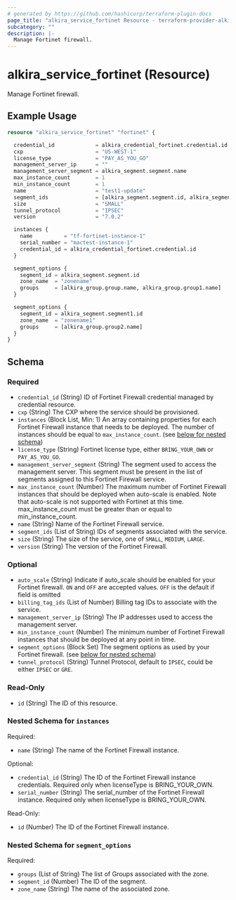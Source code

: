 ```yaml
---
# generated by https://github.com/hashicorp/terraform-plugin-docs
page_title: "alkira_service_fortinet Resource - terraform-provider-alkira"
subcategory: ""
description: |-
  Manage Fortinet firewall.
---
```


# alkira_service_fortinet (Resource)

Manage Fortinet firewall.

## Example Usage

```terraform
resource "alkira_service_fortinet" "fortinet" {

  credential_id             = alkira_credential_fortinet.credential.id
  cxp                       = "US-WEST-1"
  license_type              = "PAY_AS_YOU_GO"
  management_server_ip      = ""
  management_server_segment = alkira_segment.segment.name
  max_instance_count        = 1
  min_instance_count        = 1
  name                      = "test1-update"
  segment_ids               = [alkira_segment.segment.id, alkira_segment.segment1.id]
  size                      = "SMALL"
  tunnel_protocol           = "IPSEC"
  version                   = "7.0.2"

  instances {
    name          = "tf-fortinet-instance-1"
    serial_number = "mactest-instance-1"
    credential_id = alkira_credential_fortinet.credential.id
  }

  segment_options {
    segment_id = alkira_segment.segment.id
    zone_name  = "zonename"
    groups     = [alkira_group.group.name, alkira_group.group1.name]
  }

  segment_options {
    segment_id = alkira_segment.segment1.id
    zone_name  = "zonename1"
    groups     = [alkira_group.group2.name]
  }
}
```

<!-- schema generated by tfplugindocs -->
## Schema

### Required

- `credential_id` (String) ID of Fortinet Firewall credential managed by credential resource.
- `cxp` (String) The CXP where the service should be provisioned.
- `instances` (Block List, Min: 1) An array containing properties for each Fortinet Firewall instance that needs to be deployed. The number of instances should be equal to `max_instance_count`. (see [below for nested schema](#nestedblock--instances))
- `license_type` (String) Fortinet license type, either `BRING_YOUR_OWN` or `PAY_AS_YOU_GO`.
- `management_server_segment` (String) The segment used to access the management server. This segment must be present in the list of segments assigned to this Fortinet Firewall service.
- `max_instance_count` (Number) The maximum number of Fortinet Firewall instances that should be deployed when auto-scale is enabled. Note that auto-scale is not supported with Fortinet at this time. max_instance_count must be greater than or equal to min_instance_count.
- `name` (String) Name of the Fortinet Firewall service.
- `segment_ids` (List of String) IDs of segments associated with the service.
- `size` (String) The size of the service, one of `SMALL`, `MEDIUM`, `LARGE`.
- `version` (String) The version of the Fortinet Firewall.

### Optional

- `auto_scale` (String) Indicate if auto_scale should be enabled for your Fortinet firewall. `ON` and `OFF` are accepted values. `OFF` is the default if field is omitted
- `billing_tag_ids` (List of Number) Billing tag IDs to associate with the service.
- `management_server_ip` (String) The IP addresses used to access the management server.
- `min_instance_count` (Number) The minimum number of Fortinet Firewall instances that should be  deployed at any point in time.
- `segment_options` (Block Set) The segment options as used by your Fortinet firewall. (see [below for nested schema](#nestedblock--segment_options))
- `tunnel_protocol` (String) Tunnel Protocol, default to `IPSEC`, could be either `IPSEC` or `GRE`.

### Read-Only

- `id` (String) The ID of this resource.

<a id="nestedblock--instances"></a>
### Nested Schema for `instances`

Required:

- `name` (String) The name of the Fortinet Firewall instance.

Optional:

- `credential_id` (String) The ID of the Fortinet Firewall instance credentials. Required only when licenseType is BRING_YOUR_OWN.
- `serial_number` (String) The serial_number of the Fortinet Firewall instance. Required only when licenseType is BRING_YOUR_OWN.

Read-Only:

- `id` (Number) The ID of the Fortinet Firewall instance.


<a id="nestedblock--segment_options"></a>
### Nested Schema for `segment_options`

Required:

- `groups` (List of String) The list of Groups associated with the zone.
- `segment_id` (Number) The ID of the segment.
- `zone_name` (String) The name of the associated zone.


